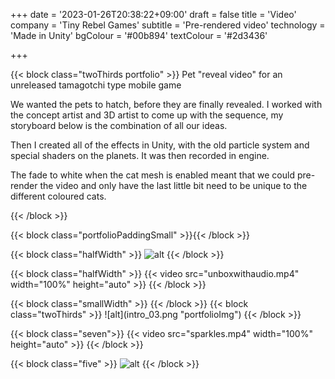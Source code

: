 +++
date = '2023-01-26T20:38:22+09:00'
draft = false
title = 'Video'
company = 'Tiny Rebel Games'
subtitle = 'Pre-rendered video'
technology = 'Made in Unity'
bgColour = '#00b894'
textColour = '#2d3436'

+++

{{< block class="twoThirds portfolio" >}}
Pet "reveal video" for an unreleased tamagotchi type mobile game

We wanted the pets to hatch, before they are finally revealed. I worked with the concept artist and 3D artist to come up with the sequence, my storyboard below is the combination of all our ideas. 

Then I created all of the effects in Unity, with the old particle system and special shaders on the planets. It was then recorded in engine.

The fade to white when the cat mesh is enabled meant that we could pre-render the video and only have the last little bit need to be unique to the different coloured cats.


{{< /block >}}

{{< block class="portfolioPaddingSmall" >}}{{< /block >}}


{{< block class="halfWidth" >}}
![alt](intro_01.png "portfolioImg")
{{< /block >}}

{{< block class="halfWidth" >}}
{{< video src="unboxwithaudio.mp4" width="100%" height="auto" >}}
{{< /block >}}

<!-->

{{< block class="smallWidth" >}}
{{< /block >}}

{{< block class="twoThirds" >}}
![alt](intro_03.png "portfolioImg")
{{< /block >}}

<!-->

{{< block class="seven">}}
{{< video src="sparkles.mp4" width="100%" height="auto" >}}
{{< /block >}}

{{< block class="five" >}}
![alt](intro_02.png "portfolioImg")
{{< /block >}}



<!-->

